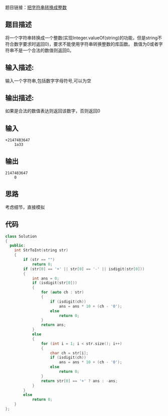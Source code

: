 题目链接：[把字符串转换成整数](https://www.nowcoder.com/practice/1277c681251b4372bdef344468e4f26e?tpId=13&tqId=11202&tPage=3&rp=3&ru=/ta/coding-interviews&qru=/ta/coding-interviews/question-ranking)

## 题目描述

将一个字符串转换成一个整数(实现Integer.valueOf(string)的功能，但是string不符合数字要求时返回0)，要求不能使用字符串转换整数的库函数。 数值为0或者字符串不是一个合法的数值则返回0。

## 输入描述:

输入一个字符串,包括数字字母符号,可以为空

## 输出描述:

如果是合法的数值表达则返回该数字，否则返回0

## 输入
```
+2147483647
    1a33
```
## 输出

```
2147483647
    0
```

## 思路

考虑细节，直接模拟

## 代码

```cpp
class Solution
{
  public:
    int StrToInt(string str)
    {
        if (str == "")
            return 0;
        if (str[0] == '+' || str[0] == '-' || isdigit(str[0]))
        {
            int ans = 0;
            if (isdigit(str[0]))
            {
                for (auto ch : str)
                {
                    if (isdigit(ch))
                        ans = ans * 10 + (ch - '0');
                    else
                        return 0;
                }
                return ans;
            }
            else
            {
                for (int i = 1; i < str.size(); i++)
                {
                    char ch = str[i];
                    if (isdigit(ch))
                        ans = ans * 10 + (ch - '0');
                    else
                        return 0;
                }
                return str[0] == '+' ? ans : -ans;
            }
        }
        else
            return 0;
    }
};
```

